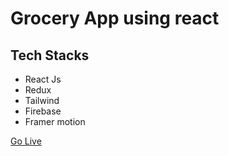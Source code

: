 # Grocery App using react

## Tech Stacks
- React Js
- Redux
- Tailwind 
- Firebase
- Framer motion

[Go Live](https://grocery-app-balaganesh.netlify.app/)


